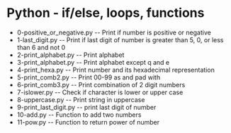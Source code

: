# Python - if/else, loops, functions
- 0-positive_or_negative.py -- Print if number is positive or negative
- 1-last_digit.py -- Print if last digit of number is greater than 5, 0, or less than 6 and not 0
- 2-print_alphabet.py -- Print alphabet
- 3-print_alphabet.py -- Print alphabet except q and e
- 4-print_hexa.py -- Print number and its hexadecimal representation
- 5-print_comb2.py -- Print 00-99 as and pad with 
- 6-print_comb3.py -- Print combination of 2 digit numbers
- 7-islower.py -- Check if character is lower or upper case
- 8-uppercase.py -- Print string in uppercase
- 9-print_last_digit.py -- print last digit of number
- 10-add.py -- Function to add two numbers
- 11-pow.py -- Function to return power of number

